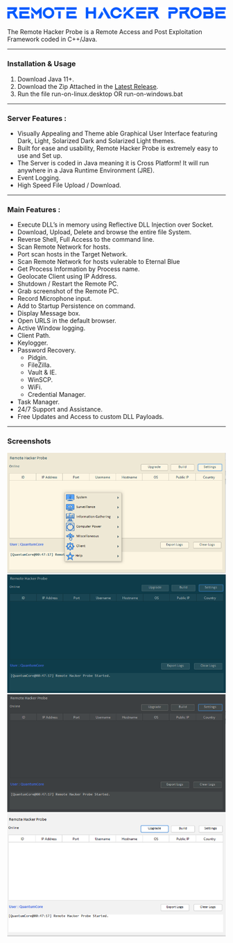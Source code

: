 ![logo](img/rhp.png)
---

The Remote Hacker Probe is a Remote Access and Post Exploitation Framework coded in C++/Java.

---

### Installation & Usage
1. Download Java 11+.
2. Download the Zip Attached in the [Latest Release](https://github.com/quantumcored/remote_hacker_probe/releases).
3. Run the file run-on-linux.desktop OR run-on-windows.bat

---

### Server Features :
- Visually Appealing and Theme able Graphical User Interface featuring Dark, Light, Solarized Dark and Solarized Light themes.
- Built for ease and usability, Remote Hacker Probe is extremely easy to use and Set up.
- The Server is coded in Java meaning it is Cross Platform! It will run anywhere in a Java Runtime Environment (JRE).
- Event Logging.
- High Speed File Upload / Download.

---

### Main Features :
- Execute DLL’s in memory using Reflective DLL Injection over Socket.
- Download, Upload, Delete and browse the entire file System.
- Reverse Shell, Full Access to the command line.
- Scan Remote Network for hosts.
- Port scan hosts in the Target Network.
- Scan Remote Network for hosts vulerable to Eternal Blue
- Get Process Information by Process name.
- Geolocate Client using IP Address.
- Shutdown / Restart the Remote PC.
- Grab screenshot of the Remote PC.
- Record Microphone input.
- Add to Startup Persistence on command.
- Display Message box.
- Open URLS in the default browser.
- Active Window logging. 
- Client Path.
- Keylogger. 
- Password Recovery.
  - Pidgin.
  - FileZilla.
  - Vault & IE.
  - WinSCP.
  - WiFi.
  - Credential Manager.
- Task Manager.
- 24/7 Support and Assistance.
- Free Updates and Access to custom DLL Payloads.

---

### Screenshots
![1](img/solarizedlight.PNG)
![2](img/solarizeddark.PNG)
![3](img/dark.PNG)
![4](img/light.PNG)
